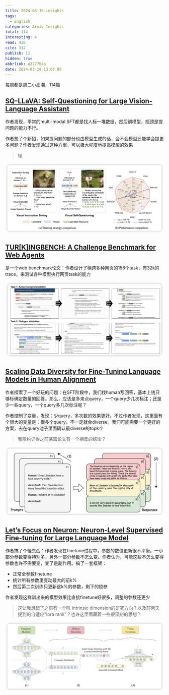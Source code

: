 ```yaml
---
title: 2024-03-19-insights
tags:
  - English
categories: Arxiv-Insights
total: 114
interesting: 4
read: 426
cite: 312
publish: 11
hidden: true
abbrlink: a22770aa
date: 2024-03-19 13:07:05
---
```


每周都是周二小高潮，114篇

## [**SQ-LLaVA: Self-Questioning for Large Vision-Language Assistant**](https://arxiv.org/list/cs.CL/pastweek?skip=75&show=25)

作者发现，平常的multi-modal SFT都是找人标一堆数据，然后训模型，瓶颈是提问题的能力不行。

作者想了个新招，如果提问题的部分也由模型生成的话，会不会模型还能学会提更多问题？作者发现通过这种方案，可以极大程度地提高模型的效果

> 怪

<img src="../../files/images/arxiv-insights/2024-03-18-03-22/sq-llava.png"  >



## [TUR\[K\]INGBENCH: A Challenge Benchmark for Web Agents](https://arxiv.org/pdf/2403.11905.pdf)

是一个web benchmark论文：作者设计了横跨多种网页的158个task，有32k的trace，来测试各种模型执行网页task的能力

<img src="../../files/images/arxiv-insights/2024-03-18-03-22/turingbench.png"  >



## [Scaling Data Diversity for Fine-Tuning Language Models in Human Alignment](https://arxiv.org/pdf/2403.11124.pdf)

作者探索了一个好玩的问题：在SFT阶段中，我们找human写回答，基本上钱只够标确定数量的回答。那么，应该是多来点query，一个query少几次标注；还是少一些query，一个query多几次标注呢？

作者控制了变量，发现：少query，多次数的效果更好。不过作者发现，这里面有个很大的变量是：很多个query，不一定就会diverse。我们可能需要一个更好的方案，去在query池子里面确认最diverse的topk个

> 我隐约记得之前某篇论文有一个相反的结论？

<img src="../../files/images/arxiv-insights/2024-03-18-03-22/diversity.png"  >



## [Let’s Focus on Neuron: Neuron-Level Supervised Fine-tuning for Large Language Model](https://arxiv.org/pdf/2403.11621.pdf)

作者搞了个怪东西：作者发现在finetune过程中，参数的数值更新很不平衡。一小部分参数变得特别多，另外一部分参数不怎么变。作者认为，可能这些不怎么变得参数也许不需要变，变了是副作用。搞了一套框架：

- 正常全参数finetune
- 统计所有参数里变动最大的前k%
- 然后第二次训练只更新这k%的参数，剩下的锁参

作者发现这样训出来的模型效果比直接finetune好很多，调整的参数还更少

> 这让我想起了之前有一个叫 Intrinsic dimension的研究方向？以及前两天提到的自适应"lora rank"？也许这里面藏着一些很深刻的思想？

<img src="../../files/images/arxiv-insights/2024-03-18-03-22/neuron-tuning.png"  >
